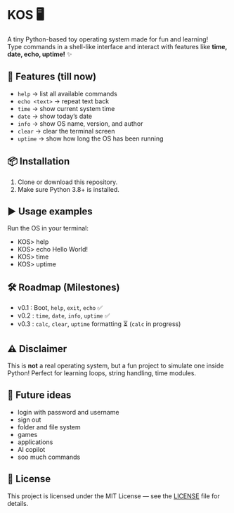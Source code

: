 # KOS 🖥️

A tiny Python-based toy operating system made for fun and learning!  
Type commands in a shell-like interface and interact with features like **time, date, echo, uptime!** ✨


## 🚀 Features (till now)
- `help` → list all available commands  
- `echo <text>` → repeat text back  
- `time` → show current system time  
- `date` → show today’s date  
- `info` → show OS name, version, and author  
- `clear` → clear the terminal screen  
- `uptime` → show how long the OS has been running

## 📦 Installation
1. Clone or download this repository.  
2. Make sure Python 3.8+ is installed.

## ▶️ Usage examples
Run the OS in your terminal:

- KOS> help
- KOS> echo Hello World!
- KOS> time
- KOS> uptime

## 🛠️ Roadmap (Milestones)
- v0.1 : Boot, `help`, `exit`, `echo` ✅
- v0.2 : `time`, `date`, `info`, `uptime` ✅
- v0.3 : `calc`, `clear`, `uptime` formatting ⏳ (`calc` in progress)

## ⚠️ Disclaimer
This is **not** a real operating system, but a fun project to simulate one inside Python!
Perfect for learning loops, string handling, time modules.

## 🌌 Future ideas
- login with password and username
- sign out
- folder and file system
- games
- applications
- AI copilot
- soo much commands
## 📜 License
This project is licensed under the MIT License — see the [LICENSE](LICENSE) file for details.

